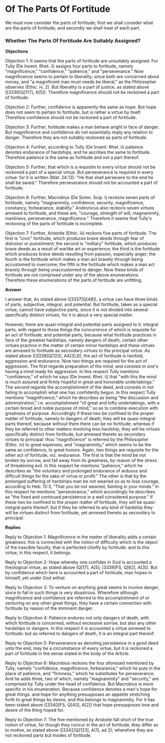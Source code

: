 # Of The Parts Of Fortitude

We must now consider the parts of fortitude; first we shall consider what are the parts of fortitude; and secondly we shall treat of each part.
### Whether The Parts Of Fortitude Are Suitably Assigned?

**Objections**

Objection 1: It seems that the parts of fortitude are unsuitably assigned. For Tully (De Invent. Rhet. ii) assigns four parts to fortitude, namely "magnificence," "confidence," "patience," and "perseverance." Now magnificence seems to pertain to liberality; since both are concerned about money, and "a magnificent man must needs be liberal," as the Philosopher observes (Ethic. iv, 2). But liberality is a part of justice, as stated above ([3336]Q[117], A[5]). Therefore magnificence should not be reckoned a part of fortitude.

Objection 2: Further, confidence is apparently the same as hope. But hope does not seem to pertain to fortitude, but is rather a virtue by itself. Therefore confidence should not be reckoned a part of fortitude.

Objection 3: Further, fortitude makes a man behave aright in face of danger. But magnificence and confidence do not essentially imply any relation to danger. Therefore they are not suitably reckoned as parts of fortitude.

Objection 4: Further, according to Tully (De Invent. Rhet. ii) patience denotes endurance of hardships, and he ascribes the same to fortitude. Therefore patience is the same as fortitude and not a part thereof.

Objection 5: Further, that which is a requisite to every virtue should not be reckoned a part of a special virtue. But perseverance is required in every virtue: for it is written (Mat. 24:13): "He that shall persevere to the end he shall be saved." Therefore perseverance should not be accounted a part of fortitude.

Objection 6: Further, Macrobius (De Somn. Scip. i) reckons seven parts of fortitude, namely "magnanimity, confidence, security, magnificence, constancy, forbearance, stability." Andronicus also reckons seven virtues annexed to fortitude, and these are, "courage, strength of will, magnanimity, manliness, perseverance, magnificence." Therefore it seems that Tully's reckoning of the parts of fortitude is incomplete.

Objection 7: Further, Aristotle (Ethic. iii) reckons five parts of fortitude. The first is "civic" fortitude, which produces brave deeds through fear of dishonor or punishment; the second is "military" fortitude, which produces brave deeds as a result of warlike art or experience; the third is the fortitude which produces brave deeds resulting from passion, especially anger; the fourth is the fortitude which makes a man act bravely through being accustomed to overcome; the fifth is the fortitude which makes a man act bravely through being unaccustomed to danger. Now these kinds of fortitude are not comprised under any of the above enumerations. Therefore these enumerations of the parts of fortitude are unfitting.

**Answer**



I answer that, As stated above ([3337]Q[48]), a virtue can have three kinds of parts, subjective, integral, and potential. But fortitude, taken as a special virtue, cannot have subjective parts, since it is not divided into several specifically distinct virtues, for it is about a very special matter.

However, there are quasi-integral and potential parts assigned to it: integral parts, with regard to those things the concurrence of which is requisite for an act of fortitude; and potential parts, because what fortitude practices in face of the greatest hardships, namely dangers of death, certain other virtues practice in the matter of certain minor hardships and these virtues are annexed to fortitude as secondary virtues to the principal virtue. As stated above ([3338]Q[123], AA[3],6), the act of fortitude is twofold, aggression and endurance. Now two things are required for the act of aggression. The first regards preparation of the mind, and consists in one's having a mind ready for aggression. In this respect Tully mentions "confidence," of which he says (De Invent. Rhet. ii) that "with this the mind is much assured and firmly hopeful in great and honorable undertakings." The second regards the accomplishment of the deed, and consists in not failing to accomplish what one has confidently begun. In this respect Tully mentions "magnificence," which he describes as being "the discussion and administration," i.e. accomplishment "of great and lofty undertakings, with a certain broad and noble purpose of mind," so as to combine execution with greatness of purpose. Accordingly if these two be confined to the proper matter of fortitude, namely to dangers of death, they will be quasi-integral parts thereof, because without them there can be no fortitude; whereas if they be referred to other matters involving less hardship, they will be virtues specifically distinct from fortitude, but annexed thereto as secondary virtues to principal: thus "magnificence" is referred by the Philosopher (Ethic. iv) to great expenses, and "magnanimity," which seems to be the same as confidence, to great honors. Again, two things are requisite for the other act of fortitude, viz. endurance. The first is that the mind be not broken by sorrow, and fall away from its greatness, by reason of the stress of threatening evil. In this respect he mentions "patience," which he describes as "the voluntary and prolonged endurance of arduous and difficult things for the sake of virtue or profit." The other is that by the prolonged suffering of hardships man be not wearied so as to lose courage, according to Heb. 12:3, "That you be not wearied, fainting in your minds." In this respect he mentions "perseverance," which accordingly he describes as "the fixed and continued persistence in a well considered purpose." If these two be confined to the proper matter of fortitude, they will be quasi-integral parts thereof; but if they be referred to any kind of hardship they will be virtues distinct from fortitude, yet annexed thereto as secondary to principal.

**Replies**

Reply to Objection 1: Magnificence in the matter of liberality adds a certain greatness: this is connected with the notion of difficulty which is the object of the irascible faculty, that is perfected chiefly by fortitude: and to this virtue, in this respect, it belongs.

Reply to Objection 2: Hope whereby one confides in God is accounted a theological virtue, as stated above (Q[17], A[5]; [3339]FS, Q[62], A[3]). But by confidence which here is accounted a part of fortitude, man hopes in himself, yet under God withal.

Reply to Objection 3: To venture on anything great seems to involve danger, since to fail in such things is very disastrous. Wherefore although magnificence and confidence are referred to the accomplishment of or venturing on any other great things, they have a certain connection with fortitude by reason of the imminent danger.

Reply to Objection 4: Patience endures not only dangers of death, with which fortitude is concerned, without excessive sorrow, but also any other hardships or dangers. In this respect it is accounted a virtue annexed to fortitude: but as referred to dangers of death, it is an integral part thereof.

Reply to Objection 5: Perseverance as denoting persistence in a good deed unto the end, may be a circumstance of every virtue, but it is reckoned a part of fortitude in the sense stated in the body of the Article.

Reply to Objection 6: Macrobius reckons the four aforesaid mentioned by Tully, namely "confidence, magnificence, forbearance," which he puts in the place of patience, and "firmness," which he substitutes for perseverance. And he adds three, two of which, namely "magnanimity" and "security," are comprised by Tully under the head of confidence. But Macrobius is more specific in his enumeration. Because confidence denotes a man's hope for great things: and hope for anything presupposes an appetite stretching forth to great things by desire, and this belongs to magnanimity. For it has been stated above ([3340]FS, Q[40], A[2]) that hope presupposes love and desire of the thing hoped for.

Reply to Objection 7: The five mentioned by Aristotle fall short of the true notion of virtue, for though they concur in the act of fortitude, they differ as to motive, as stated above ([3342]Q[123], A[1], ad 2); wherefore they are not reckoned parts but modes of fortitude.

